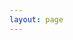 ```yaml
---
layout: page
---
```

<script setup>
import {
  VPTeamPage,
  VPTeamPageTitle,
  VPTeamPageSection,
  VPTeamMembers
} from 'vitepress/theme'
import DiscordWidget from '../components/discord-widget.vue'


const members = [
  {
    avatar: 'https://www.github.com/jtgober.png',
    name: 'Jonathan Gober',
    title: 'QP Consultant',
    links: [
      { icon: 'github', link: 'https://github.com/jtgober' },
      { icon: 'linkedin', link: 'https://www.linkedin.com/in/jgober/' },
      { icon: "twitter", link: "https://twitter.com/Gojobers" },
            {
        icon: {
          svg: '<svg xmlns="http://www.w3.org/2000/svg" viewBox="0 0 30 30" width="30px" height="30px"><path d="M8.5 7A8.5 8.5 0 108.5 24 8.5 8.5 0 108.5 7zM22 8A4 7.5 0 1022 23 4 7.5 0 1022 8zM28.5 9A1.5 6.5 0 1028.5 22 1.5 6.5 0 1028.5 9z"/></svg>'
        },
        link: 'https://medium.com/@Gojos'
      }
    ]
  },

]
</script>

<VPTeamPage>
  <VPTeamPageTitle>
    <template #title>A little about me</template>
    <template #lead>
  Father, Putt Putt fan, Doughnut Expert, Time Magazine's Person of the year (2006),Twitter Bot, Blogger
    </template>
  </VPTeamPageTitle>
  <VPTeamMembers size="medium" :members="members" />
  <VPTeamPageSection>
    <template #title><DiscordWidget/></template>
    <template #lead>Hop on discord and lets discuss stuff and things 
    </template>
  </VPTeamPageSection>
</VPTeamPage>